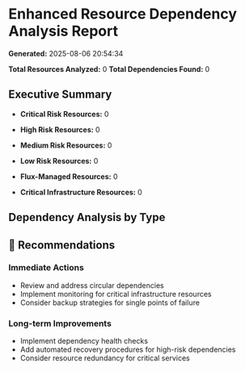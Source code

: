 # Enhanced Resource Dependency Analysis Report
**Generated:** 2025-08-06 20:54:34

**Total Resources Analyzed:** 0
**Total Dependencies Found:** 0

## Executive Summary

- **Critical Risk Resources:** 0
- **High Risk Resources:** 0
- **Medium Risk Resources:** 0
- **Low Risk Resources:** 0

- **Flux-Managed Resources:** 0
- **Critical Infrastructure Resources:** 0

## Dependency Analysis by Type

## 🎯 Recommendations

### Immediate Actions
- Review and address circular dependencies
- Implement monitoring for critical infrastructure resources
- Consider backup strategies for single points of failure

### Long-term Improvements
- Implement dependency health checks
- Add automated recovery procedures for high-risk dependencies
- Consider resource redundancy for critical services
